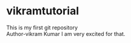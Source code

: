 # vikramtutorial
This is my first git repository
<br>
Author-vikram Kumar
I am very excited for that.
